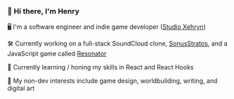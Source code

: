 ### 👋 Hi there, I'm Henry

🖥 I'm a software engineer and indie game developer ([Studio Xehryn](https://www.xehryn.com/))

🛠 Currently working on a full-stack SoundCloud clone, [SonusStratos](https://github.com/henry-pan/SonusStratos), and a JavaScript game called [Resonator](https://github.com/henry-pan/Resonator)

🌱 Currently learning / honing my skills in React and React Hooks

🎨 My non-dev interests include game design, worldbuilding, writing, and digital art

<!--
**henry-pan/henry-pan** is a ✨ _special_ ✨ repository because its `README.md` (this file) appears on your GitHub profile.

Here are some ideas to get you started:

- 👯 I’m looking to collaborate on ...
- 🤔 I’m looking for help with ...
- 💬 Ask me about ...
- 📫 How to reach me: ...
- 😄 Pronouns: ...
- ⚡ Fun fact: ...
-->
